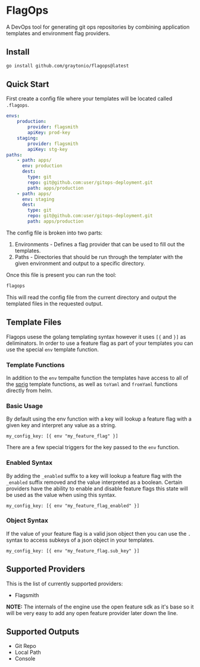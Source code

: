 # FlagOps

A DevOps tool for generating git ops repositories by combining application templates and environment flag providers.

## Install

```bash
go install github.com/graytonio/flagops@latest
```

## Quick Start

First create a config file where your templates will be located called `.flagops`.

```yaml
envs:
    production:
        provider: flagsmith
        apiKey: prod-key
    staging:
        provider: flagsmith
        apiKey: stg-key
paths:
    - path: apps/
      env: production
      dest:
        type: git
        repo: git@github.com:user/gitops-deployment.git
        path: apps/production
    - path: apps/
      env: staging
      dest:
        type: git
        repo: git@github.com:user/gitops-deployment.git
        path: apps/production
```

The config file is broken into two parts:

1. Environments - Defines a flag provider that can be used to fill out the templates.
2. Paths - Directories that should be run through the templater with the given environment and output to a specific directory.

Once this file is present you can run the tool:

```bash
flagops
```

This will read the config file from the current directory and output the templated files in the requested output.

## Template Files

Flagops usese the golang templating syntax however it uses `[{` and `}]` as deliminators. In order to use a feature flag as part of your templates you can use the special `env` template function.

### Template Functions

In addition to the `env` tempalte function the templates have access to all of the [sprig](https://masterminds.github.io/sprig/) template functions, as well as `toYaml` and `fromYaml` functions directly from helm.

### Basic Usage

By default using the env function with a key will lookup a feature flag with a given key and interpret any value as a string.

```
my_config_key: [{ env "my_feature_flag" }]
```

There are a few special triggers for the key passed to the `env` function.

### Enabled Syntax

By adding the `_enabled` suffix to a key will lookup a feature flag with the `_enabled` suffix removed and the value interpreted as a boolean. Certain providers have the ability to enable and disable feature flags this state will be used as the value when using this syntax.

```
my_config_key: [{ env "my_feature_flag_enabled" }]
```

### Object Syntax

If the value of your feature flag is a valid json object then you can use the `.` syntax to access subkeys of a json object in your templates.

```
my_config_key: [{ env "my_feature_flag.sub_key" }]
```

## Supported Providers

This is the list of currently supported providers:

- Flagsmith

**NOTE:** The internals of the engine use the open feature sdk as it's base so it will be very easy to add any open feature provider later down the line.

## Supported Outputs

- Git Repo
- Local Path
- Console